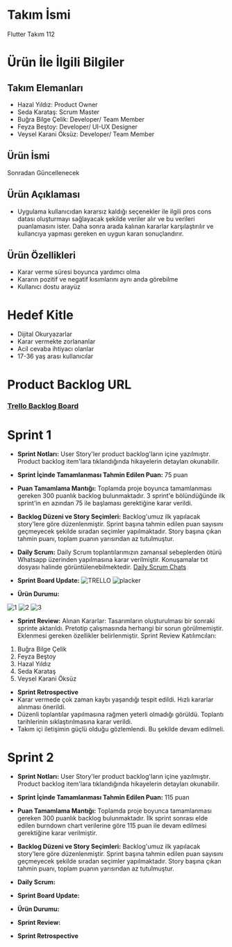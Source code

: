 # Takım İsmi
Flutter Takım 112
# Ürün İle İlgili Bilgiler
## Takım Elemanları
- Hazal Yıldız: Product Owner
- Seda Karataş: Scrum Master
- Buğra Bilge Çelik: Developer/ Team Member
- Feyza Beştoy: Developer/ UI-UX Designer
- Veysel Karani Öksüz: Developer/ Team Member
## Ürün İsmi
Sonradan Güncellenecek
## Ürün Açıklaması
- Uygulama kullanıcıdan kararsız kaldığı seçenekler ile ilgili pros cons datası oluşturmayı sağlayacak şekilde veriler alır ve bu verileri puanlamasını ister. Daha sonra arada kalınan kararlar karşılaştırılır ve kullancıya yapması gereken en uygun kararı sonuçlandırır.
## Ürün Özellikleri
- Karar verme süresi boyunca yardımcı olma
- Kararın pozitif ve negatif kısımlarını aynı anda görebilme
- Kullanıcı dostu arayüz
# Hedef Kitle
- Dijital Okuryazarlar
- Karar vermekte zorlananlar
- Acil cevaba ihtiyacı olanlar
- 17-36 yaş arası kullanıcılar
# Product Backlog URL
### [Trello Backlog Board](https://trello.com/b/mPoz2bjj/bootcamp-sprint-1)
# Sprint 1
- **Sprint Notları:** User Story'ler product backlog'ların içine yazılmıştır. Product backlog item'lara tıklandığında hikayelerin detayları okunabilir.
- **Sprint İçinde Tamamlanması Tahmin Edilen Puan:** 75 puan
- **Puan Tamamlama Mantığı:** Toplamda proje boyunca tamamlanması gereken 300 puanlık backlog bulunmaktadır. 3 sprint'e bölündüğünde ilk sprint'in en azından 75 ile başlaması gerektiğine karar verildi.
- **Backlog Düzeni ve Story Seçimleri:** Backlog'umuz ilk yapılacak story'lere göre düzenlenmiştir. Sprint başına tahmin edilen puan sayısını geçmeyecek şekilde sıradan seçimler yapılmaktadır. Story başına çıkan tahmin puanı, toplam puanın yarısından az tutulmuştur.
- **Daily Scrum:** Daily Scrum toplantılarımızın zamansal sebeplerden ötürü Whatsapp üzerinden yapılmasına karar verilmiştir. Konuşamalar txt dosyası halinde görüntülenebilmektedir. [Daily Scrum Chats](https://github.com/takim112/ouabootcamp/files/8655437/_chat.txt)

- **Sprint Board Update:**
 ![TRELLO](https://user-images.githubusercontent.com/95438513/167488430-e43f6e0a-f560-4298-9754-292646d8cae2.JPG)
 ![placker](https://user-images.githubusercontent.com/95438513/167488601-c799bd9b-3765-4cde-806e-60a953dbb61c.JPG)
- **Ürün Durumu:**


![1](https://user-images.githubusercontent.com/95438513/167681123-7a896f84-b890-4fea-b136-189d2374a7ed.jpeg)
![2](https://user-images.githubusercontent.com/95438513/167681147-cc5ad81d-d4b3-4ce0-bf2d-08887b5b6066.jpeg)
![3](https://user-images.githubusercontent.com/95438513/167681226-b913b686-fad2-4204-89b8-093451a8c7aa.jpeg)

- **Sprint Review:**
Alınan Kararlar: Tasarımların oluşturulması bir sonraki sprinte aktarıldı. Pretotip çalışmasında herhangi bir sorun görülmemiştir. Eklenmesi gereken özellikler belirlenmiştir. 
Sprint Review Katılımcıları:
1. Buğra Bilge Çelik
2. Feyza Beştoy
3. Hazal Yıldız
4. Seda Karataş
5. Veysel Karani Öksüz
- **Sprint Retrospective**
- Karar vermede çok zaman kaybı yaşandığı tespit edildi. Hızlı kararlar alınması önerildi.
- Düzenli toplantılar yapılmasına rağmen yeterli olmadığı görüldü. Toplantı tarihlerinin sıklaştırılmasına karar verildi.
- Takım içi  iletişimin güçlü olduğu gözlemlendi. Bu şekilde devam edilmeli.
# Sprint 2
- **Sprint Notları:** User Story'ler product backlog'ların içine yazılmıştır. Product backlog item'lara tıklandığında hikayelerin detayları okunabilir.
- **Sprint İçinde Tamamlanması Tahmin Edilen Puan:** 115 puan
- **Puan Tamamlama Mantığı:** Toplamda proje boyunca tamamlanması gereken 300 puanlık backlog bulunmaktadır. İlk sprint sonrası elde edilen burndown chart verilerine göre 115 puan ile devam edilmesi gerektiğine karar verilmiştir.
- **Backlog Düzeni ve Story Seçimleri:** Backlog'umuz ilk yapılacak story'lere göre düzenlenmiştir. Sprint başına tahmin edilen puan sayısını geçmeyecek şekilde sıradan seçimler yapılmaktadır. Story başına çıkan tahmin puanı, toplam puanın yarısından az tutulmuştur.
- **Daily Scrum:** 

- **Sprint Board Update:**

- **Ürün Durumu:**


- **Sprint Review:**

- **Sprint Retrospective**



